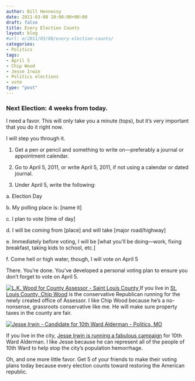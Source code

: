 ```yaml
---
author: Bill Hennessy
date: 2011-03-08 10:00:00+00:00
draft: false
title: Every Election Counts
layout: blog
#url: e/2011/03/08/every-election-counts/
categories:
- Politics
tags:
- April 5
- Chip Wood
- Jesse Irwin
- Politics elections
- vote
type: "post"
---
```


### Next Election: 4 weeks from today. 

 

 

I need a favor. This will only take you a minute (tops), but it’s very important that you do it right now.

 

I will step you through it. 

 

1. Get a pen or pencil and something to write on—preferably a journal or appointment calendar.

 

2. Go to April 5, 2011, or write April 5, 2011, if not using a calendar or dated journal.

 

3. Under April 5, write the following:

 

a. Election Day

 

b. My polling place is: [name it]

 

c. I plan to vote [time of day]

 

d. I will be coming from [place] and will take [major road/highway]

 

e. Immediately before voting, I will be [what you’ll be doing—work, fixing breakfast, taking kids to school, etc.]

 

f. Come hell or high water, though, I will vote on April 5

 

There. You’re done. You’ve developed a personal voting plan to ensure you don’t forget to vote on April 5.

 

 

[![L.K. Wood for County Assessor - Saint Louis County](https://hennessysview.com/wp-content/uploads/2011/03/L.K.-Wood-for-County-Assessor-Saint-Louis-County_thumb.png)
](https://hennessysview.com/wp-content/uploads/2011/03/L.K.-Wood-for-County-Assessor-Saint-Louis-County.png)If you live in [St. Louis County, Chip Wood](https://www.chipwoodforassessor.com/index1.html) is the conservative Republican running for the newly created office of Assessor. I like Chip Wood because he’s a no-nonsense, grassroots conservative like me. He will make sure property taxes in the county are fair. 

 

[![Jesse Irwin - Candidate for 10th Ward Alderman - Politics, MO](https://hennessysview.com/wp-content/uploads/2011/03/Jesse-Irwin-Candidate-for-10th-Ward-Alderman-St.-Louis-MO_thumb.png)
](https://hennessysview.com/wp-content/uploads/2011/03/Jesse-Irwin-Candidate-for-10th-Ward-Alderman-St.-Louis-MO.png)

 

If you live in the city, [Jesse Irwin is running a fabulous campaign](https://www.irwinforalderman.com/) for 10th Ward Alderman. I like Jesse because he can represent all of the people of 10th Ward to help stop the city’s population hemorrhage.

 

 

 

Oh, and one more little favor. Get 5 of your friends to make their voting plans today because every election counts toward restoring the American republic. 
